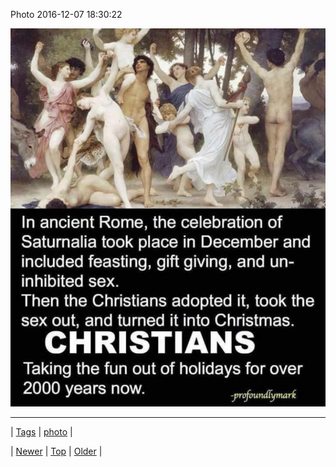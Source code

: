 <!--
title: Photo 2016-12-07 18
date: 2020-06-28T15:27:00.142Z
tags: photo
-->


Photo 2016-12-07 18:30:22

![](154169868052-0.jpg)

<!--BOTTOM-POST-NAVIGATION-->
---

| [Tags](tags.md) | [photo](tag-photo.md) |

| [Newer](154162024422.md) | [Top](index.md) | [Older](154199322121.md) |